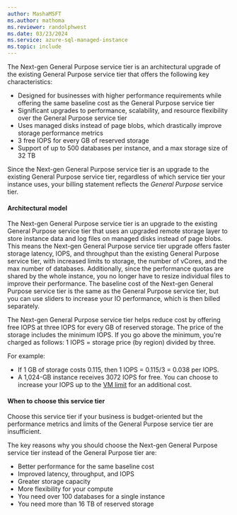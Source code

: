 ```yaml
---
author: MashaMSFT
ms.author: mathoma
ms.reviewer: randolphwest
ms.date: 03/23/2024
ms.service: azure-sql-managed-instance
ms.topic: include
---
```


The Next-gen General Purpose service tier is an architectural upgrade of the existing General Purpose service tier that offers the following key characteristics: 

- Designed for businesses with higher performance requirements while offering the same baseline cost as the General Purpose service tier 
- Significant upgrades to performance, scalability, and resource flexibility over the General Purpose service tier
- Uses managed disks instead of page blobs, which drastically improve storage performance metrics 
- 3 free IOPS for every GB of reserved storage
- Support of up to 500 databases per instance, and a max storage size of 32 TB

Since the Next-gen General Purpose service tier is an upgrade to the existing General Purpose service tier, regardless of which service tier your instance uses, your billing statement reflects the *General Purpose* service tier. 

#### Architectural model

The Next-gen General Purpose service tier is an upgrade to the existing General Purpose service tier that uses an upgraded remote storage layer to store instance data and log files on managed disks instead of page blobs. This means the Next-gen General Purpose service tier upgrade offers faster storage latency, IOPS, and throughput than the existing General Purpose service tier, with increased limits to storage, the number of vCores, and the max number of databases. Additionally, since the performance quotas are shared by the whole instance, you no longer have to resize individual files to improve their performance. The baseline cost of the Next-gen General Purpose service tier is the same as the General Purpose service tier, but you can use sliders to increase your IO performance, which is then billed separately. 

The Next-gen General Purpose service tier helps reduce cost by offering free IOPS at three IOPS for every GB of reserved storage. The price of the storage includes the minimum IOPS. If you go above the minimum, you're charged as follows: 1 IOPS = storage price (by region) divided by three. 

For example: 
- If 1 GB of storage costs 0.115, then 1 IOPS = 0.115/3 = 0.038 per IOPS. 
- A 1,024-GB instance receives 3072 IOPS for free. You can choose to increase your IOPS up to the [VM limit](../../managed-instance/resource-limits.md#iops) for an additional cost. 

#### When to choose this service tier

Choose this service tier if your business is budget-oriented but the performance metrics and limits of the General Purpose service tier are insufficient. 

The key reasons why you should choose the Next-gen General Purpose service tier instead of the General Purpose tier are:

- Better performance for the same baseline cost
- Improved latency, throughput, and IOPS
- Greater storage capacity
- More flexibility for your compute 
- You need over 100 databases for a single instance 
- You need more than 16 TB of reserved storage